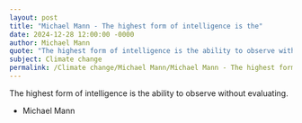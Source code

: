 ```yaml
---
layout: post
title: "Michael Mann - The highest form of intelligence is the"
date: 2024-12-28 12:00:00 -0000
author: Michael Mann
quote: "The highest form of intelligence is the ability to observe without evaluating."
subject: Climate change
permalink: /Climate change/Michael Mann/Michael Mann - The highest form of intelligence is the
---
```


The highest form of intelligence is the ability to observe without evaluating.

- Michael Mann
